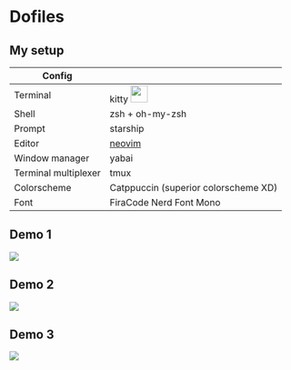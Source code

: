 # Dofiles

## My setup

| Config    | <!-- -->    |
|-------------|-------------|
| Terminal | kitty <img src="https://sw.kovidgoyal.net/kitty/_static/kitty.svg" width=30 height=30 /> |
| Shell | zsh + oh-my-zsh |
| Prompt | starship |
| Editor |[neovim](https://github.com/cwjiee/nvim-config) |
| Window manager | yabai |
| Terminal multiplexer | tmux |
| Colorscheme | Catppuccin (superior colorscheme XD) |
| Font | FiraCode Nerd Font Mono |

<h2>Demo 1</h2>
<img src="https://github.com/cwjiee/dotfiles/examples/demo-1.png" />

<h2>Demo 2</h2>
<img src="https://github.com/cwjiee/dotfiles/examples/demo-2.png" />

<h2>Demo 3</h2>
<img src="https://github.com/cwjiee/dotfiles/examples/demo-3.png" />
